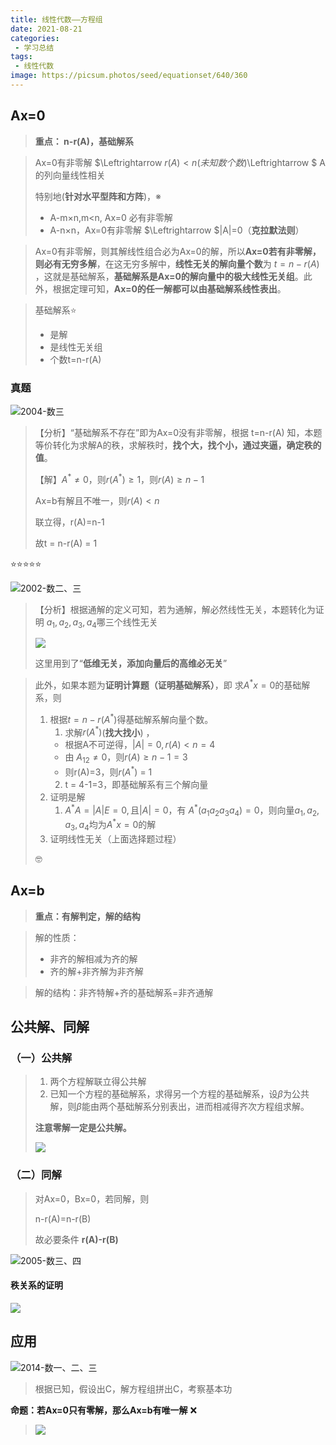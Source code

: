 ```yaml
---
title: 线性代数——方程组
date: 2021-08-21
categories: 
 - 学习总结
tags:
 - 线性代数
image: https://picsum.photos/seed/equationset/640/360
---
```


## Ax=0

> **重点： n-r(A)，基础解系**

> Ax=0有非零解 $\Leftrightarrow $​​ r(A) < n (未知数个数)$\Leftrightarrow $​​​  A的列向量线性相关
>
> 特别地(**针对水平型阵和方阵**)，※
>
> - A-m×n,m<n, Ax=0 必有非零解
> - A-n×n，Ax=0有非零解 $\Leftrightarrow $​ |A|=0（**克拉默法则**）

> Ax=0有非零解，则其解线性组合必为Ax=0的解，所以**Ax=0若有非零解，则必有无穷多解**，在这无穷多解中，**线性无关的解向量个数**为 $t=n-r(A)$​​​​​，这就是基础解系​，**基础解系是Ax=0的解向量中的极大线性无关组**。此外，根据定理可知，**Ax=0的任一解都可以由基础解系线性表出**。

> 基础解系⭐
>
> - 是解
> - 是线性无关组
> - 个数t=n-r(A)

### 真题

![2004-数三](index.assets/image-20210821165916845.png)

> 【分析】“基础解系不存在”即为Ax=0没有非零解，根据 t=n-r(A) 知，本题等价转化为求解A的秩，求解秩时，**找个大，找个小，通过夹逼，确定秩的值**。
>
> 【解】$A^{*}\neq0$，则$r(A^{ *})\geq 1$​，则$r(A)\geq n-1$
>
> Ax=b有解且不唯一，则$r(A) < n$
>
> 联立得，r(A)=n-1
>
> 故t = n-r(A) = 1

⭐⭐⭐⭐⭐

![2002-数二、三](index.assets/image-20210821171952638.png)

> 【分析】根据通解的定义可知，若为通解，解必然线性无关，本题转化为证明 $a_1,a_2,a_3,a_4$哪三个线性无关
>
> ![](index.assets/image-20210821172913555.png)
>
> 这里用到了“**低维无关，添加向量后的高维必无关**”

> 此外，如果本题为**证明计算题（证明基础解系）**，即 求$A^{*}x=0$​ 的基础解系，则
>
> 1. 根据$t=n-r(A^{*})$得基础解系解向量个数。
>    1.  求解$r(A^{*})$​ (**找大找小**)  ，
>       - 根据A不可逆得，$|A|=0, r(A)< n=4$​​
>       - 由 $A_{12} \neq 0$​，则$r(A) \geq n-1=3$​​ 
>       - 则r(A)=3，则$r(A^{*})$ = 1
>    2. t = 4-1=3，即基础解系有三个解向量
> 2. 证明是解
>    1. $A^{*}A=|A| E=0,\text{且}|A|=0$​​ ，有 $A^{ *} (a_1a_2a_3a_4)=0$​​，则向量$a_1,a_2,a_3,a_4$​​ 均为$A^{ *}x=0$​​​ 的解
> 3. 证明线性无关（上面选择题过程）
>
> 🤓

## Ax=b

> **重点：有解判定，解的结构**

> 解的性质：
>
> - 非齐的解相减为齐的解
> - 齐的解+非齐解为非齐解

> 解的结构：非齐特解+齐的基础解系=非齐通解

## 公共解、同解

### （一）公共解

> 1. 两个方程解联立得公共解
> 2. 已知一个方程的基础解系，求得另一个方程的基础解系，设$\beta$​为公共解，则$\beta$​能由两个基础解系分别表出，进而相减得齐次方程组求解。
>
> **注意零解一定是公共解。**
>
> ![](index.assets/image-20210822170349234.png)

### （二）同解

> 对Ax=0，Bx=0，若同解，则
>
> n-r(A)=n-r(B)
>
> 故必要条件 **r(A)-r(B)**

 ![2005-数三、四](index.assets/image-20210822171516847.png)

#### 秩关系的证明

![](index.assets/image-20210822172251887.png)

## 应用

![2014-数一、二、三](index.assets/image-20210822172925078.png)

> 根据已知，假设出C，解方程组拼出C，考察基本功

**命题：若Ax=0只有零解，那么Ax=b有唯一解**  ❌

> ![](index.assets/image-20210822173810993.png)

